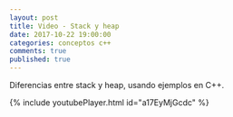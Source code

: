 ```yaml
---
layout: post
title: Video - Stack y heap
date: 2017-10-22 19:00:00
categories: conceptos c++
comments: true
published: true
---
```


Diferencias entre stack y heap, usando ejemplos en C++.

{% include youtubePlayer.html id="a17EyMjGcdc" %}

